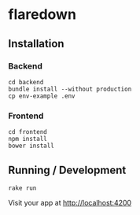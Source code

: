 # flaredown


## Installation

### Backend

    cd backend
    bundle install --without production
    cp env-example .env

### Frontend

    cd frontend
    npm install
    bower install

## Running / Development

    rake run

Visit your app at [http://localhost:4200](http://localhost:4200)

